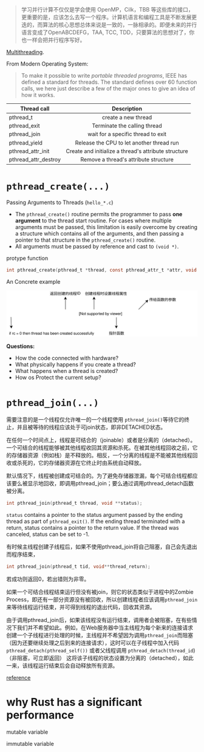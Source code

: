 > 学习并行计算不仅仅是学会使用 OpenMP，Cilk，TBB 等这些库的接口，更重要的是，应该怎么去写一个程序。计算机语言和编程工具是不断发展更迭的，而算法的核心思想总体来说是一致的，一脉相承的。即便未来的并行语言变成了OpenABCDEFG，TAA, TCC, TDD，只要算法的思想对了，你也一样会把并行程序写好。


[Multithreading](https://complicatedphenomenon.github.io/2019/04/21/Multithreading/).

From Modern Operating System:

> To make it possible to write *portable threaded programs*, IEEE has defined a standard for threads. The standard defines over 60 function calls, we here just describe a few of the major ones
to give an idea of how it works.

| Thread call             |Description |
|--                       |:--:            |
|pthread_t                | create a new thread|
|pthread_exit             | Terminate the calling thread|
|pthread_join             | wait for a specific thread to exit|
|pthread_yield            | Release the CPU to let another thread run|
|pthread_attr_init        | Create and initialize a thread's attribute structure|
|pthread_attr_destroy     | Remove a thread's attribute structure|

# `pthread_create(...)`
Passing Arguments to Threads (`hello_*.c`)
* The `pthread_create()` routine permits the programmer to pass **one argument** to the thread start routine. For cases where multiple arguments must be passed, this limitation is easily overcome by creating a structure which contains all of the arguments, and then passing a pointer to that structure in the `pthread_create()` routine.
* All arguments must be passed by reference and cast to `(void *)`.

protype function
```c
int pthread_create(pthread_t *thread, const pthread_attr_t *attr, void *(*start_routine) (void *), void *arg); //pthread_t is the data type used to uniquely identify a thread
```

An Concrete example

![](../../figures/pthread.svg)



**Questions:**
* How the code connected with hardware?
* What physically happens if you create a thread?
* What happens when a thread is created?
* How os Protect the current setup?

# `pthread_join(...)`

需要注意的是一个线程仅允许唯一的一个线程使用 `pthread_join()`等待它的终止，并且被等待的线程应该处于可join状态，即非DETACHED状态。

在任何一个时间点上，线程是可结合的（joinable）或者是分离的（detached）。一个可结合的线程能够被其他线程收回其资源和杀死。在被其他线程回收之前，它的存储器资源（例如栈）是不释放的。相反，一个分离的线程是不能被其他线程回收或杀死的，它的存储器资源在它终止时由系统自动释放。

默认情况下，线程被创建成可结合的。为了避免存储器泄漏，每个可结合线程都应该要么被显示地回收，即调用pthread_join；要么通过调用pthread_detach函数被分离。

```c
int pthread_join(pthread_t thread, void **status);
```


`status` contains a pointer to the status argument passed by the ending thread as part of `pthread_exit()`. If the ending thread terminated with a return, status contains a pointer to the return value. If the thread was canceled, status can be set to -1.


有时候主线程创建子线程后，如果不使用pthread_join将自己阻塞，自己会先退出而程序结束，
```c
int pthread_join(pthread_t tid, void**thread_return);
```
若成功则返回0，若出错则为非零。

如果一个可结合线程结束运行但没有被join，则它的状态类似于进程中的Zombie Process，即还有一部分资源没有被回收，所以创建线程者应该调用`pthread_join`来等待线程运行结束，并可得到线程的退出代码，回收其资源。

由于调用pthread_join后，如果该线程没有运行结束，调用者会被阻塞，在有些情况下我们并不希望如此。例如，在Web服务器中当主线程为每个新来的连接请求创建一个子线程进行处理的时候，主线程并不希望因为调用`pthread_join`而阻塞（因为还要继续处理之后到来的连接请求），这时可以在子线程中加入代码`pthread_detach(pthread_self())` 或者父线程调用 `pthread_detach(thread_id`)（非阻塞，可立即返回）
这将该子线程的状态设置为分离的（detached），如此一来，该线程运行结束后会自动释放所有资源。

[reference](https://cloud.tencent.com/developer/article/1392916)


# why Rust has a significant performance

mutable variable

immutable variable